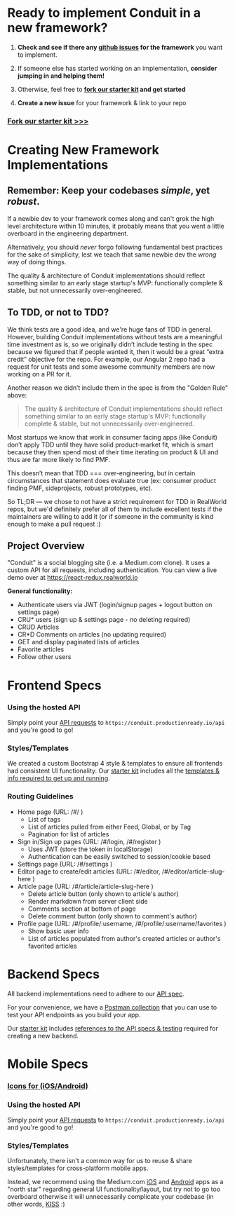 # Ready to implement Conduit in a new framework?

1. **Check and see if there any [github issues](https://github.com/gothinkster/realworld/issues) for the framework** you want to implement.

2. If someone else has started working on an implementation, **consider jumping in and helping them!**

3. Otherwise, feel free to **[fork our starter kit](https://github.com/gothinkster/realworld-starter-kit) and get started**

4. **Create a new issue** for your framework & link to your repo


### [Fork our starter kit >>>](https://github.com/gothinkster/realworld-starter-kit)


# Creating New Framework Implementations

## Remember: Keep your codebases _simple_, yet _robust_.

If a newbie dev to your framework comes along and can't grok the high level architecture within 10 minutes, it probably means that you went a little overboard in the engineering department.

Alternatively, you should _never_ forgo following fundamental best practices for the sake of simplicity, lest we teach that same newbie dev the _wrong_ way of doing things.

The quality & architecture of Conduit implementations should reflect something similar to an early stage startup's MVP: functionally complete & stable, but not unnecessarily over-engineered.

## To TDD, or not to TDD?

We think tests are a good idea, and we're huge fans of TDD in general. However, building Conduit implementations without tests are a meaningful time investment as is, so we originally didn’t include testing in the spec because we figured that if people wanted it, then it would be a great “extra credit” objective for the repo. For example, our Angular 2 repo had a request for unit tests and some awesome community members are now working on a PR for it.

Another reason we didn’t include them in the spec is from the "Golden Rule" above:

> The quality & architecture of Conduit implementations should reflect something similar to an early stage startup's MVP: functionally complete & stable, but not unnecessarily over-engineered.

Most startups we know that work in consumer facing apps (like Conduit) don’t apply TDD until they have solid product-market fit, which is smart because they then spend most of their time iterating on product & UI and thus are far more likely to find PMF.

This doesn’t mean that TDD === over-engineering, but in certain circumstances that statement does evaluate true (ex: consumer product finding PMF, sideprojects, robust prototypes, etc).

So TL;DR — we chose to not have a strict requirement for TDD in RealWorld repos, but we'd definitely prefer all of them to include excellent tests if the maintainers are willing to add it (or if someone in the community is kind enough to make a pull request :)

## Project Overview

"Conduit" is a social blogging site (i.e. a Medium.com clone). It uses a custom API for all requests, including authentication. You can view a live demo over at https://react-redux.realworld.io

**General functionality:**

- Authenticate users via JWT (login/signup pages + logout button on settings page)
- CRU* users (sign up & settings page - no deleting required)
- CRUD Articles
- CR*D Comments on articles (no updating required)
- GET and display paginated lists of articles
- Favorite articles
- Follow other users


# Frontend Specs

### Using the hosted API

Simply point your [API requests](../api/) to `https://conduit.productionready.io/api` and you're good to go!

### Styles/Templates

We created a custom Bootstrap 4 style & templates to ensure all frontends had consistent UI functionality. Our [starter kit](https://github.com/gothinkster/realworld-starter-kit) includes all the [templates & info required to get up and running](https://github.com/gothinkster/realworld-starter-kit/blob/master/FRONTEND_INSTRUCTIONS.md). 

### Routing Guidelines

- Home page (URL: /#/ )
    - List of tags
    - List of articles pulled from either Feed, Global, or by Tag
    - Pagination for list of articles
- Sign in/Sign up pages (URL: /#/login, /#/register )
    - Uses JWT (store the token in localStorage)
    - Authentication can be easily switched to session/cookie based
- Settings page (URL: /#/settings )
- Editor page to create/edit articles (URL: /#/editor, /#/editor/article-slug-here )
- Article page (URL: /#/article/article-slug-here )
    - Delete article button (only shown to article's author)
    - Render markdown from server client side
    - Comments section at bottom of page
    - Delete comment button (only shown to comment's author)
- Profile page (URL: /#/profile/:username, /#/profile/:username/favorites )
    - Show basic user info
    - List of articles populated from author's created articles or author's favorited articles


# Backend Specs

All backend implementations need to adhere to our [API spec](https://github.com/gothinkster/realworld/tree/master/api).

For your convenience, we have a [Postman collection](https://github.com/gothinkster/realworld/blob/master/api/Conduit.json.postman_collection) that you can use to test your API endpoints as you build your app.

Our [starter kit](https://github.com/gothinkster/realworld-starter-kit) includes [references to the API specs & testing](https://github.com/gothinkster/realworld-starter-kit/blob/master/BACKEND_INSTRUCTIONS.md) required for creating a new backend.



# Mobile Specs

### [Icons for (iOS/Android)](https://github.com/gothinkster/realworld/tree/master/spec/mobile_icons)

### Using the hosted API

Simply point your [API requests](../api/) to `https://conduit.productionready.io/api` and you're good to go!

### Styles/Templates

Unfortunately, there isn't a common way for us to reuse & share styles/templates for cross-platform mobile apps.

Instead, we recommend using the Medium.com [iOS](https://itunes.apple.com/us/app/medium/id828256236?mt=8) and [Android](https://play.google.com/store/apps/details?id=com.medium.reader&hl=en) apps as a "north star" regarding general UI functionality/layout, but try not to go too overboard otherwise it will unnecessarily complicate your codebase (in other words, [KISS](https://en.wikipedia.org/wiki/KISS_principle) :)
